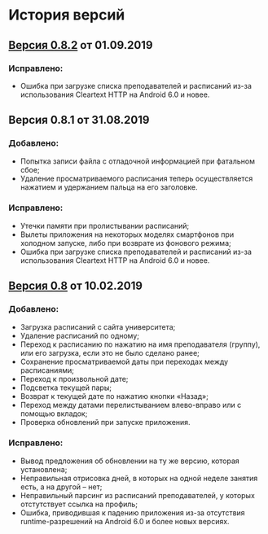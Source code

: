 # История версий

## [Версия 0.8.2](https://github.com/shults-s/SmtuSchedule/releases/tag/0.8.2) от 01.09.2019
### Исправлено:
- Ошибка при загрузке списка преподавателей и расписаний из-за использования Cleartext HTTP на Android 6.0 и новее.

## Версия 0.8.1 от 31.08.2019
### Добавлено:
- Попытка записи файла с отладочной информацией при фатальном сбое;
- Удаление просматриваемого расписания теперь осуществляется нажатием и удержанием пальца на его заголовке.

### Исправлено:
- Утечки памяти при пролистывании расписаний;
- Вылеты приложения на некоторых моделях смартфонов при холодном запуске, либо при возврате из фонового режима;
- Ошибка при загрузке списка преподавателей и расписаний из-за использования Cleartext HTTP на Android 6.0 и новее.

## [Версия 0.8](https://github.com/shults-s/SmtuSchedule/releases/tag/0.8) от 10.02.2019
### Добавлено:
- Загрузка расписаний с сайта университета;
- Удаление расписаний по одному;
- Переход к расписанию по нажатию на имя преподавателя (группу), или его загрузка, если это не было сделано ранее;
- Сохранение просматриваемой даты при переходах между расписаниями;
- Переход к произвольной дате;
- Подсветка текущей пары;
- Возврат к текущей дате по нажатию кнопки «Назад»;
- Переход между датами перелистыванием влево-вправо или с помощью вкладок;
- Проверка обновлений при запуске приложения.

### Исправлено:
- Вывод предложения об обновлении на ту же версию, которая установлена;
- Неправильная отрисовка дней, в которых на одной неделе занятия есть, а на другой – нет;
- Неправильный парсинг из расписаний преподавателей, у которых отстутствует ссылка на профиль;
- Ошибка, приводившая к падению приложения из-за отсутствия runtime-разрешений на Android 6.0 и более новых версиях.
